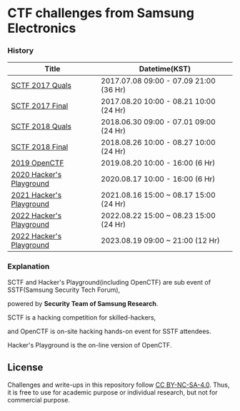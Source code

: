 # CTF challenges from Samsung Electronics

### History

| Title           | Datetime(KST) |
| --------------- | -------- |
| [SCTF 2017 Quals](./2017_SCTF/Quals) | 2017.07.08 09:00 - 07.09 21:00 (36 Hr) |
| [SCTF 2017 Final](./2017_SCTF/Final) | 2017.08.20 10:00 - 08.21 10:00 (24 Hr) |
| [SCTF 2018 Quals](./2018_SCTF/Quals) | 2018.06.30 09:00 - 07.01 09:00 (24 Hr) |
| [SCTF 2018 Final](2018_SCTF/Final) | 2018.08.26 10:00 - 08.27 10:00 (24 Hr) |
| [2019 OpenCTF](./2019_OpenCTF) | 2019.08.20 10:00 - 16:00 (6 Hr) |
| [2020 Hacker's Playground](./2020_Hackers_Playground) | 2020.08.17 10:00 - 16:00 (6 Hr) |
| [2021 Hacker's Playground](./2021_Hackers_Playground) | 2021.08.16 15:00 ~ 08.17 15:00 (24 Hr) |
| [2022 Hacker's Playground](./2022_Hackers_Playground) | 2022.08.22 15:00 ~ 08.23 15:00 (24 Hr) |
| [2022 Hacker's Playground](./2023_Hackers_Playground) | 2023.08.19 09:00 ~ 21:00 (12 Hr) |



### Explanation

SCTF and Hacker's Playground(including OpenCTF) are sub event of SSTF(Samsung Security Tech Forum),

powered by **Security Team of Samsung Research**.

SCTF is a hacking competition for skilled-hackers,

and OpenCTF is on-site hacking hands-on event for SSTF attendees.

Hacker's Playground is the on-line version of OpenCTF.



## License

Challenges and write-ups in this repository follow [CC BY-NC-SA-4.0](CC-BY-NC-SA-4.0). Thus, it is free to use for academic purpose or individual research, but not for commercial purpose.

